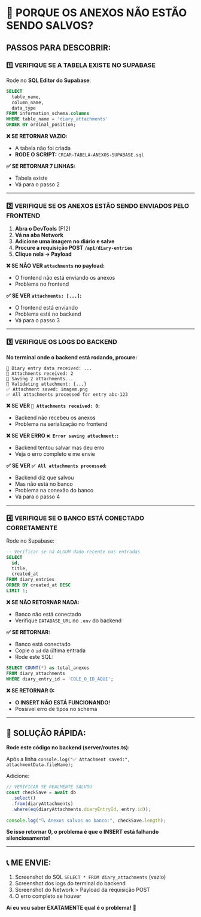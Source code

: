 # 🚨 **PORQUE OS ANEXOS NÃO ESTÃO SENDO SALVOS?**

## **PASSOS PARA DESCOBRIR:**

### **1️⃣ VERIFIQUE SE A TABELA EXISTE NO SUPABASE**

Rode no **SQL Editor do Supabase**:

```sql
SELECT 
  table_name, 
  column_name, 
  data_type 
FROM information_schema.columns 
WHERE table_name = 'diary_attachments'
ORDER BY ordinal_position;
```

**❌ SE RETORNAR VAZIO:**
- A tabela não foi criada
- **RODE O SCRIPT:** `CRIAR-TABELA-ANEXOS-SUPABASE.sql`

**✅ SE RETORNAR 7 LINHAS:**
- Tabela existe
- Vá para o passo 2

---

### **2️⃣ VERIFIQUE SE OS ANEXOS ESTÃO SENDO ENVIADOS PELO FRONTEND**

1. **Abra o DevTools** (F12)
2. **Vá na aba Network**
3. **Adicione uma imagem no diário e salve**
4. **Procure a requisição POST `/api/diary-entries`**
5. **Clique nela → Payload**

**❌ SE NÃO VER `attachments` no payload:**
- O frontend não está enviando os anexos
- Problema no frontend

**✅ SE VER `attachments: [...]`:**
- O frontend está enviando
- Problema está no backend
- Vá para o passo 3

---

### **3️⃣ VERIFIQUE OS LOGS DO BACKEND**

**No terminal onde o backend está rodando, procure:**

```
📝 Diary entry data received: ...
📎 Attachments received: 2
📎 Saving 2 attachments...
📎 Validating attachment: {...}
✅ Attachment saved: imagem.png
✅ All attachments processed for entry abc-123
```

**❌ SE VER `📎 Attachments received: 0`:**
- Backend não recebeu os anexos
- Problema na serialização no frontend

**❌ SE VER ERRO `❌ Error saving attachment:`:**
- Backend tentou salvar mas deu erro
- Veja o erro completo e me envie

**✅ SE VER `✅ All attachments processed`:**
- Backend diz que salvou
- Mas não está no banco
- Problema na conexão do banco
- Vá para o passo 4

---

### **4️⃣ VERIFIQUE SE O BANCO ESTÁ CONECTADO CORRETAMENTE**

Rode no Supabase:

```sql
-- Verificar se há ALGUM dado recente nas entradas
SELECT 
  id,
  title,
  created_at
FROM diary_entries
ORDER BY created_at DESC
LIMIT 1;
```

**❌ SE NÃO RETORNAR NADA:**
- Banco não está conectado
- Verifique `DATABASE_URL` no `.env` do backend

**✅ SE RETORNAR:**
- Banco está conectado
- Copie o `id` da última entrada
- Rode este SQL:

```sql
SELECT COUNT(*) as total_anexos
FROM diary_attachments
WHERE diary_entry_id = 'COLE_O_ID_AQUI';
```

**❌ SE RETORNAR 0:**
- **O INSERT NÃO ESTÁ FUNCIONANDO!**
- Possível erro de tipos no schema

---

## **🔧 SOLUÇÃO RÁPIDA:**

**Rode este código no backend (server/routes.ts):**

Após a linha `console.log("✅ Attachment saved:", attachmentData.fileName);`

Adicione:

```typescript
// VERIFICAR SE REALMENTE SALVOU
const checkSave = await db
  .select()
  .from(diaryAttachments)
  .where(eq(diaryAttachments.diaryEntryId, entry.id));
  
console.log("🔍 Anexos salvos no banco:", checkSave.length);
```

**Se isso retornar 0, o problema é que o INSERT está falhando silenciosamente!**

---

## **📞 ME ENVIE:**

1. Screenshot do SQL `SELECT * FROM diary_attachments` (vazio)
2. Screenshot dos logs do terminal do backend
3. Screenshot do Network > Payload da requisição POST
4. O erro completo se houver

**Aí eu vou saber EXATAMENTE qual é o problema!** 🎯

